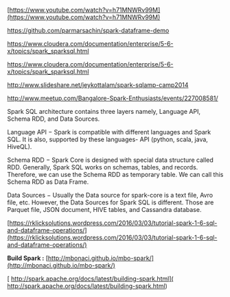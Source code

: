 [https://www.youtube.com/watch?v=h71MNWRv99M](https://www.youtube.com/watch?v=h71MNWRv99M)

https://github.com/parmarsachin/spark-dataframe-demo

https://www.cloudera.com/documentation/enterprise/5-6-x/topics/spark_sparksql.html

https://www.cloudera.com/documentation/enterprise/5-6-x/topics/spark_sparksql.html


http://www.slideshare.net/jeykottalam/spark-sqlamp-camp2014

http://www.meetup.com/Bangalore-Spark-Enthusiasts/events/227008581/



Spark SQL architecture contains three layers namely, Language API, Schema RDD, and Data Sources.

Language API − Spark is compatible with different languages and Spark SQL. It is also, supported by these languages- API (python, scala, java, HiveQL).

Schema RDD − Spark Core is designed with special data structure called RDD. Generally, Spark SQL works on schemas, tables, and records. Therefore, we can use the Schema RDD as temporary table. We can call this Schema RDD as Data Frame.

Data Sources − Usually the Data source for spark-core is a text file, Avro file, etc. However, the Data Sources for Spark SQL is different. Those are Parquet file, JSON document, HIVE tables, and Cassandra database.


[https://rklicksolutions.wordpress.com/2016/03/03/tutorial-spark-1-6-sql-and-dataframe-operations/](https://rklicksolutions.wordpress.com/2016/03/03/tutorial-spark-1-6-sql-and-dataframe-operations/)

**Build Spark :**
[http://mbonaci.github.io/mbo-spark/](http://mbonaci.github.io/mbo-spark/)


[  http://spark.apache.org/docs/latest/building-spark.html](  http://spark.apache.org/docs/latest/building-spark.html)